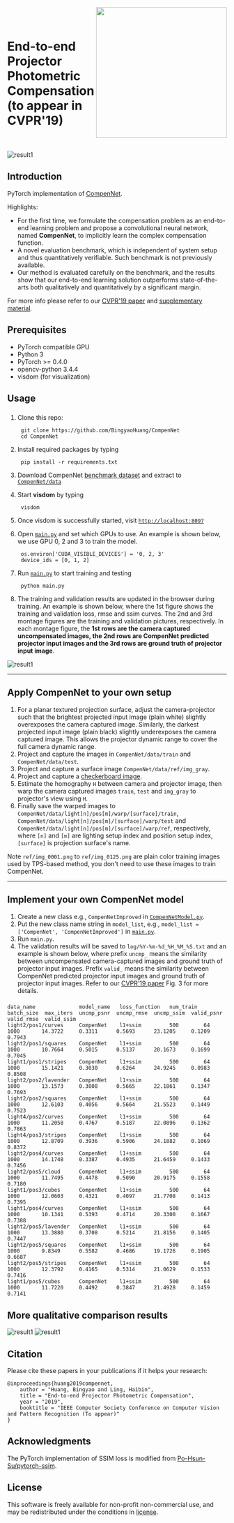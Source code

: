 <img src='doc/net.png' align="right" width=300>
<br><br>

End-to-end Projector Photometric Compensation (to appear in CVPR'19)
<br><br>
===


![result1](doc/img_3.png)

## Introduction
PyTorch implementation of [CompenNet][1].

Highlights:
* For the first time, we formulate the compensation problem as an end-to-end learning problem and propose a convolutional neural network, named **CompenNet**, to implicitly learn the complex compensation function.
* A novel evaluation benchmark, which is independent of system setup and thus quantitatively verifiable. Such benchmark is not previously available.
* Our method is evaluated carefully on the benchmark, and the results show that our end-to-end learning solution outperforms state-of-the-arts both qualitatively and quantitatively by a significant margin.

For more info please refer to our [CVPR'19 paper][1] and [supplementary material][2].




## Prerequisites
* PyTorch compatible GPU
* Python 3
* PyTorch >= 0.4.0
* opencv-python 3.4.4
* visdom (for visualization)

## Usage
### 

1. Clone this repo:
   
        git clone https://github.com/BingyaoHuang/CompenNet
        cd CompenNet

2. Install required packages by typing
   
        pip install -r requirements.txt
    

3. Download CompenNet [benchmark dataset][3] and extract to [`CompenNet/data`](data)

        
4. Start **visdom** by typing

        visdom

5. Once visdom is successfully started, visit [`http://localhost:8097`](http://localhost:8097)
6. Open [`main.py`](src/python/main.py) and set which GPUs to use. An example is shown below, we use GPU 0, 2 and 3 to train the model.
   
        os.environ['CUDA_VISIBLE_DEVICES'] = '0, 2, 3'
        device_ids = [0, 1, 2]


7. Run [`main.py`](src/python/main.py) to start training and testing

        python main.py
8. The training and validation results are updated in the browser during training. An example is shown below, where the 1st figure shows the training and validation loss, rmse and ssim curves. The 2nd and 3rd montage figures are the training and validation pictures, respectively. In each montage figure, the **1st rows are the camera captured uncompensated images, the 2nd rows are CompenNet predicted projector input images and the 3rd rows are ground truth of projector input image**. 
   
![result1](doc/training_progress.png)



----
## Apply CompenNet to your own setup

1. For a planar textured projection surface, adjust the camera-projector such that the brightest projected input image (plain white) slightly overexposes the camera captured image. Similarly, the darkest projected input image (plain black) slightly underexposes the camera captured image. This allows the projector dynamic range to cover the full camera dynamic range.
2. Project and capture the images in `CompenNet/data/train` and `CompenNet/data/test`.
3. Project and capture a surface image `CompenNet/data/ref/img_gray`.
4. Project and capture a [checkerboard image](doc/checkerboard.png).
5. Estimate the homography `H` between camera and projector image, then warp the camera captured images `train`, `test` and `img_gray` to projector's view using `H`. 
6. Finally save the warped images to `CompenNet/data/light[n]/pos[m]/warp/[surface]/train`,  `CompenNet/data/light[n]/pos[m]/[surface]/warp/test` and  `CompenNet/data/light[n]/pos[m]/[surface]/warp/ref`, respectively, where `[n]` and `[m]` are lighting setup index and position setup index, `[surface]` is projection surface's name.
   
Note `ref/img_0001.png` to `ref/img_0125.png` are plain color training images used by TPS-based method, you don't need to use these images to train CompenNet.

----
## Implement your own CompenNet model
1. Create a new class e.g., `CompenNetImproved` in [`CompenNetModel.py`](src/python/CompenNetModel.py).
2. Put the new class name string in `model_list`, e.g., `model_list = ['CompenNet', 'CompenNetImproved']` in [`main.py`](src/python/main.py).
3. Run `main.py`.
4. The validation results will be saved to `log/%Y-%m-%d_%H_%M_%S.txt` and an example is shown below, where prefix `uncmp_` means the similarity between uncompensated camera-captured images and ground truth of projector input images. Prefix `valid_` means the similarity between CompenNet predicted projector input images and ground truth of projector input images. Refer to our [CVPR'19 paper][1] Fig. 3 for more details.

### 

    data_name              model_name   loss_function   num_train  batch_size  max_iters  uncmp_psnr  uncmp_rmse  uncmp_ssim  valid_psnr  valid_rmse  valid_ssim
    light2/pos1/curves     CompenNet    l1+ssim         500        64          1000       14.3722     0.3311      0.5693      23.1205     0.1209      0.7943    
    light2/pos1/squares    CompenNet    l1+ssim         500        64          1000       10.7664     0.5015      0.5137      20.1673     0.1699      0.7045    
    light1/pos1/stripes    CompenNet    l1+ssim         500        64          1000       15.1421     0.3030      0.6264      24.9245     0.0983      0.8508    
    light2/pos2/lavender   CompenNet    l1+ssim         500        64          1000       13.1573     0.3808      0.5665      22.1861     0.1347      0.7693    
    light2/pos2/squares    CompenNet    l1+ssim         500        64          1000       12.6103     0.4056      0.5664      21.5523     0.1449      0.7523    
    light4/pos2/curves     CompenNet    l1+ssim         500        64          1000       11.2058     0.4767      0.5187      22.0896     0.1362      0.7863    
    light4/pos3/stripes    CompenNet    l1+ssim         500        64          1000       12.8709     0.3936      0.5906      24.1882     0.1069      0.8372    
    light2/pos4/curves     CompenNet    l1+ssim         500        64          1000       14.1748     0.3387      0.4935      21.6459     0.1433      0.7456    
    light2/pos5/cloud      CompenNet    l1+ssim         500        64          1000       11.7495     0.4478      0.5090      20.9175     0.1558      0.7180    
    light1/pos3/cubes      CompenNet    l1+ssim         500        64          1000       12.0603     0.4321      0.4097      21.7708     0.1413      0.7395    
    light1/pos4/curves     CompenNet    l1+ssim         500        64          1000       10.1341     0.5393      0.4714      20.3300     0.1667      0.7388    
    light2/pos5/lavender   CompenNet    l1+ssim         500        64          1000       13.3880     0.3708      0.5214      21.8156     0.1405      0.7447    
    light2/pos5/squares    CompenNet    l1+ssim         500        64          1000       9.8349      0.5582      0.4686      19.1726     0.1905      0.6687    
    light2/pos5/stripes    CompenNet    l1+ssim         500        64          1000       12.3792     0.4165      0.5314      21.0629     0.1533      0.7416    
    light1/pos5/cubes      CompenNet    l1+ssim         500        64          1000       11.7220     0.4492      0.3847      21.4928     0.1459      0.7141    
        
## More qualitative comparison results
![result1](doc/img_1.png)
![result1](doc/img_2.png)

    
## Citation
Please cite these papers in your publications if it helps your research:

    @inproceedings{huang2019compennet,
        author = "Huang, Bingyao and Ling, Haibin",
        title = "End-to-end Projector Photometric Compensation",
        year = "2019",
        booktitle = "IEEE Computer Society Conference on Computer Vision and Pattern Recognition (To appear)"
    }

## Acknowledgments
The PyTorch implementation of SSIM loss is modified from [Po-Hsun-Su/pytorch-ssim](https://github.com/Po-Hsun-Su/pytorch-ssim).

## License
This software is freely available for non-profit non-commercial use, and may be redistributed under the conditions in [license](LICENSE).


[1]: https://arxiv.org/pdf/1904.04335
[2]: http://www.dabi.temple.edu/~hbling/publication/CompenNet_sup.pdf
[3]: http://bit.ly/2G5iTfY
[4]: https://www.mathworks.com/help/vision/ref/detectcheckerboardpoints.html
[5]: https://github.com/BingyaoHuang/single-shot-pro-cam-calib/tree/ismar18
[6]: https://youtu.be/fnrVDOhcu7I
[7]: http://www.vision.caltech.edu/bouguetj/calib_doc/htmls/calib_example/index.html

